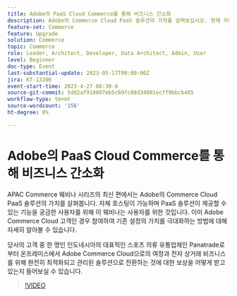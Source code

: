 ```yaml
---
title: Adobe의 PaaS Cloud Commerce를 통해 비즈니스 간소화
description: Adobe의 Commerce Cloud PaaS 솔루션의 가치를 살펴보십시오. 현재 자체 호스팅 중이며 PaaS 솔루션이 제공할 수 있는 기능이 궁금한 사용자를 위해 이 웨비나를 제공합니다.
feature-set: Commerce
feature: Upgrade
solution: Commerce
topic: Commerce
role: Leader, Architect, Developer, Data Architect, Admin, User
level: Beginner
doc-type: Event
last-substantial-update: 2023-05-17T00:00:00Z
jira: KT-13206
event-start-time: 2023-4-27 08:30-8
source-git-commit: 5dd2af910607eb5c69fc08d34001ecff9bbcb485
workflow-type: tm+mt
source-wordcount: '156'
ht-degree: 0%

---
```



# Adobe의 PaaS Cloud Commerce를 통해 비즈니스 간소화

APAC Commerce 웨비나 시리즈의 최신 편에서는 Adobe의 Commerce Cloud PaaS 솔루션의 가치를 살펴봅니다. 자체 호스팅이 가능하며 PaaS 솔루션이 제공할 수 있는 기능을 궁금한 사용자를 위해 이 웨비나는 사용자를 위한 것입니다. 이미 Adobe Commerce Cloud 고객인 경우 참여하여 기존 설정의 가치를 극대화하는 방법에 대해 자세히 알아볼 수 있습니다.

당사의 고객 중 한 명인 인도네시아의 대표적인 스포츠 의류 유통업체인 Panatrade로부터 온프레미스에서 Adobe Commerce Cloud으로의 여정과 전자 상거래 비즈니스를 위해 완전히 최적화되고 관리된 솔루션으로 전환하는 것에 대한 보상을 어떻게 받고 있는지 들어보실 수 있습니다.

>[!VIDEO](https://video.tv.adobe.com/v/3419132/?learn=on)
